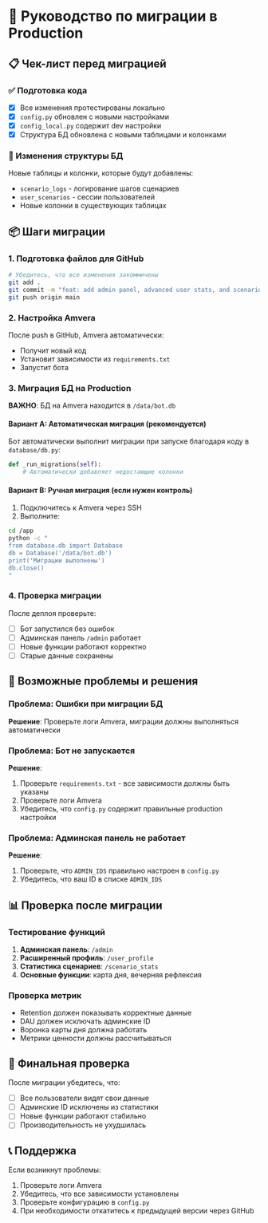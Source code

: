 # 🚀 Руководство по миграции в Production

## 📋 Чек-лист перед миграцией

### ✅ Подготовка кода
- [x] Все изменения протестированы локально
- [x] `config.py` обновлен с новыми настройками
- [x] `config_local.py` содержит dev настройки
- [x] Структура БД обновлена с новыми таблицами и колонками

### 🔄 Изменения структуры БД
Новые таблицы и колонки, которые будут добавлены:
- `scenario_logs` - логирование шагов сценариев
- `user_scenarios` - сессии пользователей
- Новые колонки в существующих таблицах

## 📦 Шаги миграции

### 1. Подготовка файлов для GitHub
```bash
# Убедитесь, что все изменения закоммичены
git add .
git commit -m "feat: add admin panel, advanced user stats, and scenario logging"
git push origin main
```

### 2. Настройка Amvera
После push в GitHub, Amvera автоматически:
- Получит новый код
- Установит зависимости из `requirements.txt`
- Запустит бота

### 3. Миграция БД на Production
**ВАЖНО**: БД на Amvera находится в `/data/bot.db`

#### Вариант A: Автоматическая миграция (рекомендуется)
Бот автоматически выполнит миграции при запуске благодаря коду в `database/db.py`:
```python
def _run_migrations(self):
    # Автоматически добавляет недостающие колонки
```

#### Вариант B: Ручная миграция (если нужен контроль)
1. Подключитесь к Amvera через SSH
2. Выполните:
```bash
cd /app
python -c "
from database.db import Database
db = Database('/data/bot.db')
print('Миграции выполнены')
db.close()
"
```

### 4. Проверка миграции
После деплоя проверьте:
- [ ] Бот запустился без ошибок
- [ ] Админская панель `/admin` работает
- [ ] Новые функции работают корректно
- [ ] Старые данные сохранены

## 🔧 Возможные проблемы и решения

### Проблема: Ошибки при миграции БД
**Решение**: Проверьте логи Amvera, миграции должны выполняться автоматически

### Проблема: Бот не запускается
**Решение**: 
1. Проверьте `requirements.txt` - все зависимости должны быть указаны
2. Проверьте логи Amvera
3. Убедитесь, что `config.py` содержит правильные production настройки

### Проблема: Админская панель не работает
**Решение**:
1. Проверьте, что `ADMIN_IDS` правильно настроен в `config.py`
2. Убедитесь, что ваш ID в списке `ADMIN_IDS`

## 📊 Проверка после миграции

### Тестирование функций
1. **Админская панель**: `/admin`
2. **Расширенный профиль**: `/user_profile`
3. **Статистика сценариев**: `/scenario_stats`
4. **Основные функции**: карта дня, вечерняя рефлексия

### Проверка метрик
- Retention должен показывать корректные данные
- DAU должен исключать админские ID
- Воронка карты дня должна работать
- Метрики ценности должны рассчитываться

## 🎯 Финальная проверка

После миграции убедитесь, что:
- [ ] Все пользователи видят свои данные
- [ ] Админские ID исключены из статистики
- [ ] Новые функции работают стабильно
- [ ] Производительность не ухудшилась

## 📞 Поддержка

Если возникнут проблемы:
1. Проверьте логи Amvera
2. Убедитесь, что все зависимости установлены
3. Проверьте конфигурацию в `config.py`
4. При необходимости откатитесь к предыдущей версии через GitHub 